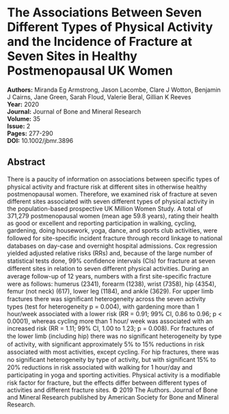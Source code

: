 # The Associations Between Seven Different Types of Physical Activity and the Incidence of Fracture at Seven Sites in Healthy Postmenopausal UK Women

**Authors:** Miranda Eg Armstrong, Jason Lacombe, Clare J Wotton, Benjamin J Cairns, Jane Green, Sarah Floud, Valerie Beral, Gillian K Reeves  
**Year:** 2020  
**Journal:** Journal of Bone and Mineral Research  
**Volume:** 35  
**Issue:** 2  
**Pages:** 277-290  
**DOI:** 10.1002/jbmr.3896  

## Abstract
There is a paucity of information on associations between speciﬁc types of physical activity and fracture risk at different sites in otherwise healthy postmenopausal women. Therefore, we examined risk of fracture at seven different sites associated with seven different types of physical activity in the population-based prospective UK Million Women Study. A total of 371,279 postmenopausal women (mean age 59.8 years), rating their health as good or excellent and reporting participation in walking, cycling, gardening, doing housework, yoga, dance, and sports club activities, were followed for site-speciﬁc incident fracture through record linkage to national databases on day-case and overnight hospital admissions. Cox regression yielded adjusted relative risks (RRs) and, because of the large number of statistical tests done, 99% conﬁdence intervals (CIs) for fracture at seven different sites in relation to seven different physical activities. During an average follow-up of 12 years, numbers with a ﬁrst site-speciﬁc fracture were as follows: humerus (2341), forearm (1238), wrist (7358), hip (4354), femur (not neck) (617), lower leg (1184), and ankle (3629). For upper limb fractures there was signiﬁcant heterogeneity across the seven activity types (test for heterogeneity p = 0.004), with gardening more than 1 hour/week associated with a lower risk (RR = 0.91; 99% CI, 0.86 to 0.96; p < 0.0001), whereas cycling more than 1 hour/ week was associated with an increased risk (RR = 1.11; 99% CI, 1.00 to 1.23; p = 0.008). For fractures of the lower limb (including hip) there was no signiﬁcant heterogeneity by type of activity, with signiﬁcant approximately 5% to 15% reductions in risk associated with most activities, except cycling. For hip fractures, there was no signiﬁcant heterogeneity by type of activity, but with signiﬁcant 15% to 20% reductions in risk associated with walking for 1 hour/day and participating in yoga and sporting activities. Physical activity is a modiﬁable risk factor for fracture, but the effects differ between different types of activities and different fracture sites. © 2019 The Authors. Journal of Bone and Mineral Research published by American Society for Bone and Mineral Research.

